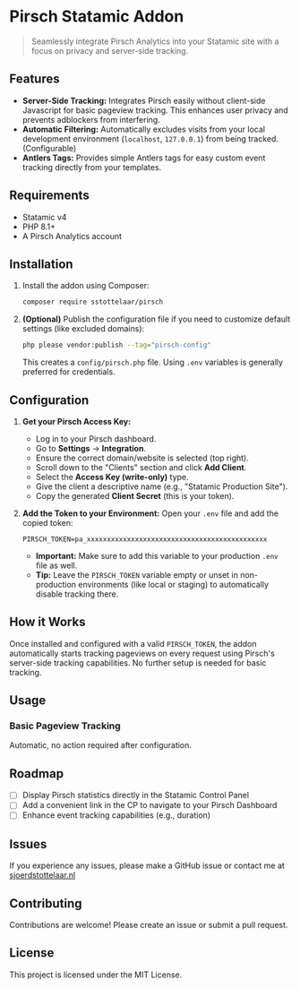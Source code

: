 # Pirsch Statamic Addon

> Seamlessly integrate Pirsch Analytics into your Statamic site with a focus on privacy and server-side tracking.

## Features

- **Server-Side Tracking:** Integrates Pirsch easily without client-side Javascript for basic pageview tracking. This enhances user privacy and prevents adblockers from interfering.
- **Automatic Filtering:** Automatically excludes visits from your local development environment (`localhost`, `127.0.0.1`) from being tracked. (Configurable)
- **Antlers Tags:** Provides simple Antlers tags for easy custom event tracking directly from your templates.

## Requirements

- Statamic v4
- PHP 8.1+
- A Pirsch Analytics account

## Installation

1.  Install the addon using Composer:

    ```bash
    composer require sstottelaar/pirsch
    ```

2.  **(Optional)** Publish the configuration file if you need to customize default settings (like excluded domains):
    ```bash
    php please vendor:publish --tag="pirsch-config"
    ```
    This creates a `config/pirsch.php` file. Using `.env` variables is generally preferred for credentials.

## Configuration

1.  **Get your Pirsch Access Key:**

    - Log in to your Pirsch dashboard.
    - Go to **Settings** -> **Integration**.
    - Ensure the correct domain/website is selected (top right).
    - Scroll down to the "Clients" section and click **Add Client**.
    - Select the **Access Key (write-only)** type.
    - Give the client a descriptive name (e.g., "Statamic Production Site").
    - Copy the generated **Client Secret** (this is your token).

2.  **Add the Token to your Environment:**
    Open your `.env` file and add the copied token:
    ```dotenv
    PIRSCH_TOKEN=pa_xxxxxxxxxxxxxxxxxxxxxxxxxxxxxxxxxxxxxxxxxxxxx
    ```
    - **Important:** Make sure to add this variable to your production `.env` file as well.
    - **Tip:** Leave the `PIRSCH_TOKEN` variable empty or unset in non-production environments (like local or staging) to automatically disable tracking there.

## How it Works

Once installed and configured with a valid `PIRSCH_TOKEN`, the addon automatically starts tracking pageviews on every request using Pirsch's server-side tracking capabilities. No further setup is needed for basic tracking.

## Usage

### Basic Pageview Tracking

Automatic, no action required after configuration.

<!-- ### Event Tracking (Antlers)

Use the provided Antlers tag in your templates to track custom events:

```antlers
{{ pirsch:event name="Button Clicked" }}

{{# Example with metadata #}}
{{ pirsch:event name="Form Submitted" meta='{"form_id": "contact", "source": "footer"}' }}
```

_(Detailed documentation for Antlers tags and potential PHP usage to be added)_ -->

## Roadmap

- [ ] Display Pirsch statistics directly in the Statamic Control Panel
- [ ] Add a convenient link in the CP to navigate to your Pirsch Dashboard
- [ ] Enhance event tracking capabilities (e.g., duration)

## Issues

If you experience any issues, please make a GitHub issue or contact me at [sjoerdstottelaar.nl](https://www.sjoerdstottelaar.nl)

## Contributing

Contributions are welcome! Please create an issue or submit a pull request.

## License

This project is licensed under the MIT License.
